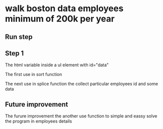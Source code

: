 # walk boston data employees minimum of 200k per year
## Run step
## Step 1
The html variable inside a ul element with id="data"

The first use in sort function 

The next use in splice function the collect particular employees id and some data 

## Future improvement

The furure improvement the another use function  to simple and eassy solve the program in employees details
